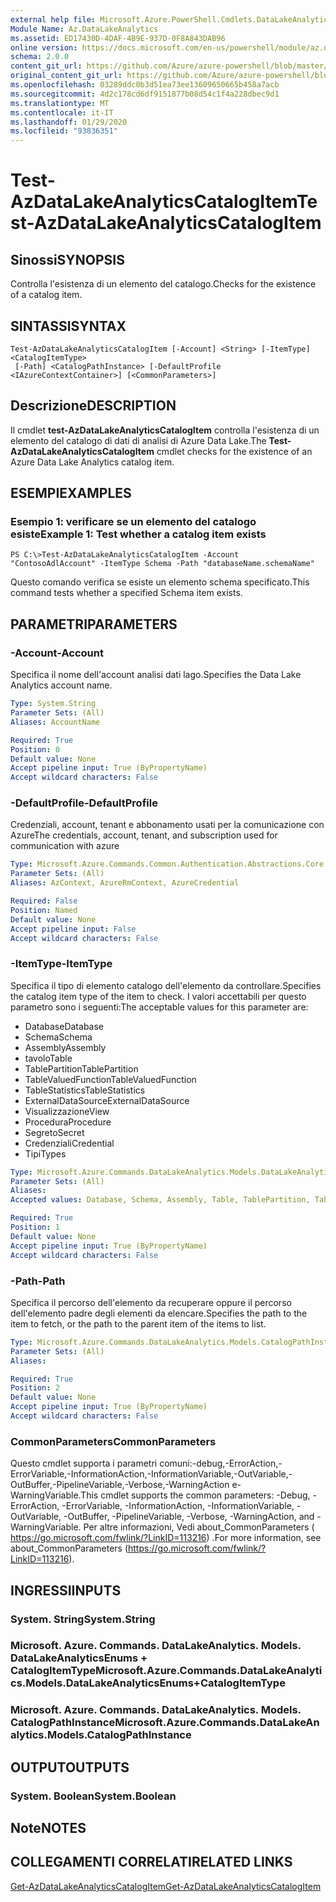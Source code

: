 ```yaml
---
external help file: Microsoft.Azure.PowerShell.Cmdlets.DataLakeAnalytics.dll-Help.xml
Module Name: Az.DataLakeAnalytics
ms.assetid: ED17430D-4DAF-4B9E-937D-0F8A843DAB96
online version: https://docs.microsoft.com/en-us/powershell/module/az.datalakeanalytics/test-azdatalakeanalyticscatalogitem
schema: 2.0.0
content_git_url: https://github.com/Azure/azure-powershell/blob/master/src/DataLakeAnalytics/DataLakeAnalytics/help/Test-AzDataLakeAnalyticsCatalogItem.md
original_content_git_url: https://github.com/Azure/azure-powershell/blob/master/src/DataLakeAnalytics/DataLakeAnalytics/help/Test-AzDataLakeAnalyticsCatalogItem.md
ms.openlocfilehash: 03289ddc0b3d51ea73ee13609650665b458a7acb
ms.sourcegitcommit: 4d2c178cd6df9151877b08d54c1f4a228dbec9d1
ms.translationtype: MT
ms.contentlocale: it-IT
ms.lasthandoff: 01/29/2020
ms.locfileid: "93836351"
---
```

# <span data-ttu-id="420c0-101">Test-AzDataLakeAnalyticsCatalogItem</span><span class="sxs-lookup"><span data-stu-id="420c0-101">Test-AzDataLakeAnalyticsCatalogItem</span></span>

## <span data-ttu-id="420c0-102">Sinossi</span><span class="sxs-lookup"><span data-stu-id="420c0-102">SYNOPSIS</span></span>
<span data-ttu-id="420c0-103">Controlla l'esistenza di un elemento del catalogo.</span><span class="sxs-lookup"><span data-stu-id="420c0-103">Checks for the existence of a catalog item.</span></span>

## <span data-ttu-id="420c0-104">SINTASSI</span><span class="sxs-lookup"><span data-stu-id="420c0-104">SYNTAX</span></span>

```
Test-AzDataLakeAnalyticsCatalogItem [-Account] <String> [-ItemType] <CatalogItemType>
 [-Path] <CatalogPathInstance> [-DefaultProfile <IAzureContextContainer>] [<CommonParameters>]
```

## <span data-ttu-id="420c0-105">Descrizione</span><span class="sxs-lookup"><span data-stu-id="420c0-105">DESCRIPTION</span></span>
<span data-ttu-id="420c0-106">Il cmdlet **test-AzDataLakeAnalyticsCatalogItem** controlla l'esistenza di un elemento del catalogo di dati di analisi di Azure Data Lake.</span><span class="sxs-lookup"><span data-stu-id="420c0-106">The **Test-AzDataLakeAnalyticsCatalogItem** cmdlet checks for the existence of an Azure Data Lake Analytics catalog item.</span></span>

## <span data-ttu-id="420c0-107">ESEMPI</span><span class="sxs-lookup"><span data-stu-id="420c0-107">EXAMPLES</span></span>

### <span data-ttu-id="420c0-108">Esempio 1: verificare se un elemento del catalogo esiste</span><span class="sxs-lookup"><span data-stu-id="420c0-108">Example 1: Test whether a catalog item exists</span></span>
```
PS C:\>Test-AzDataLakeAnalyticsCatalogItem -Account "ContosoAdlAccount" -ItemType Schema -Path "databaseName.schemaName"
```

<span data-ttu-id="420c0-109">Questo comando verifica se esiste un elemento schema specificato.</span><span class="sxs-lookup"><span data-stu-id="420c0-109">This command tests whether a specified Schema item exists.</span></span>

## <span data-ttu-id="420c0-110">PARAMETRI</span><span class="sxs-lookup"><span data-stu-id="420c0-110">PARAMETERS</span></span>

### <span data-ttu-id="420c0-111">-Account</span><span class="sxs-lookup"><span data-stu-id="420c0-111">-Account</span></span>
<span data-ttu-id="420c0-112">Specifica il nome dell'account analisi dati lago.</span><span class="sxs-lookup"><span data-stu-id="420c0-112">Specifies the Data Lake Analytics account name.</span></span>

```yaml
Type: System.String
Parameter Sets: (All)
Aliases: AccountName

Required: True
Position: 0
Default value: None
Accept pipeline input: True (ByPropertyName)
Accept wildcard characters: False
```

### <span data-ttu-id="420c0-113">-DefaultProfile</span><span class="sxs-lookup"><span data-stu-id="420c0-113">-DefaultProfile</span></span>
<span data-ttu-id="420c0-114">Credenziali, account, tenant e abbonamento usati per la comunicazione con Azure</span><span class="sxs-lookup"><span data-stu-id="420c0-114">The credentials, account, tenant, and subscription used for communication with azure</span></span>

```yaml
Type: Microsoft.Azure.Commands.Common.Authentication.Abstractions.Core.IAzureContextContainer
Parameter Sets: (All)
Aliases: AzContext, AzureRmContext, AzureCredential

Required: False
Position: Named
Default value: None
Accept pipeline input: False
Accept wildcard characters: False
```

### <span data-ttu-id="420c0-115">-ItemType</span><span class="sxs-lookup"><span data-stu-id="420c0-115">-ItemType</span></span>
<span data-ttu-id="420c0-116">Specifica il tipo di elemento catalogo dell'elemento da controllare.</span><span class="sxs-lookup"><span data-stu-id="420c0-116">Specifies the catalog item type of the item to check.</span></span>
<span data-ttu-id="420c0-117">I valori accettabili per questo parametro sono i seguenti:</span><span class="sxs-lookup"><span data-stu-id="420c0-117">The acceptable values for this parameter are:</span></span>
- <span data-ttu-id="420c0-118">Database</span><span class="sxs-lookup"><span data-stu-id="420c0-118">Database</span></span>
- <span data-ttu-id="420c0-119">Schema</span><span class="sxs-lookup"><span data-stu-id="420c0-119">Schema</span></span>
- <span data-ttu-id="420c0-120">Assembly</span><span class="sxs-lookup"><span data-stu-id="420c0-120">Assembly</span></span>
- <span data-ttu-id="420c0-121">tavolo</span><span class="sxs-lookup"><span data-stu-id="420c0-121">Table</span></span>
- <span data-ttu-id="420c0-122">TablePartition</span><span class="sxs-lookup"><span data-stu-id="420c0-122">TablePartition</span></span>
- <span data-ttu-id="420c0-123">TableValuedFunction</span><span class="sxs-lookup"><span data-stu-id="420c0-123">TableValuedFunction</span></span>
- <span data-ttu-id="420c0-124">TableStatistics</span><span class="sxs-lookup"><span data-stu-id="420c0-124">TableStatistics</span></span>
- <span data-ttu-id="420c0-125">ExternalDataSource</span><span class="sxs-lookup"><span data-stu-id="420c0-125">ExternalDataSource</span></span>
- <span data-ttu-id="420c0-126">Visualizzazione</span><span class="sxs-lookup"><span data-stu-id="420c0-126">View</span></span>
- <span data-ttu-id="420c0-127">Procedura</span><span class="sxs-lookup"><span data-stu-id="420c0-127">Procedure</span></span>
- <span data-ttu-id="420c0-128">Segreto</span><span class="sxs-lookup"><span data-stu-id="420c0-128">Secret</span></span>
- <span data-ttu-id="420c0-129">Credenziali</span><span class="sxs-lookup"><span data-stu-id="420c0-129">Credential</span></span>
- <span data-ttu-id="420c0-130">Tipi</span><span class="sxs-lookup"><span data-stu-id="420c0-130">Types</span></span>

```yaml
Type: Microsoft.Azure.Commands.DataLakeAnalytics.Models.DataLakeAnalyticsEnums+CatalogItemType
Parameter Sets: (All)
Aliases:
Accepted values: Database, Schema, Assembly, Table, TablePartition, TableValuedFunction, TableStatistics, ExternalDataSource, View, Procedure, Secret, Credential, Types, Package

Required: True
Position: 1
Default value: None
Accept pipeline input: True (ByPropertyName)
Accept wildcard characters: False
```

### <span data-ttu-id="420c0-131">-Path</span><span class="sxs-lookup"><span data-stu-id="420c0-131">-Path</span></span>
<span data-ttu-id="420c0-132">Specifica il percorso dell'elemento da recuperare oppure il percorso dell'elemento padre degli elementi da elencare.</span><span class="sxs-lookup"><span data-stu-id="420c0-132">Specifies the path to the item to fetch, or the path to the parent item of the items to list.</span></span>

```yaml
Type: Microsoft.Azure.Commands.DataLakeAnalytics.Models.CatalogPathInstance
Parameter Sets: (All)
Aliases:

Required: True
Position: 2
Default value: None
Accept pipeline input: True (ByPropertyName)
Accept wildcard characters: False
```

### <span data-ttu-id="420c0-133">CommonParameters</span><span class="sxs-lookup"><span data-stu-id="420c0-133">CommonParameters</span></span>
<span data-ttu-id="420c0-134">Questo cmdlet supporta i parametri comuni:-debug,-ErrorAction,-ErrorVariable,-InformationAction,-InformationVariable,-OutVariable,-OutBuffer,-PipelineVariable,-Verbose,-WarningAction e-WarningVariable.</span><span class="sxs-lookup"><span data-stu-id="420c0-134">This cmdlet supports the common parameters: -Debug, -ErrorAction, -ErrorVariable, -InformationAction, -InformationVariable, -OutVariable, -OutBuffer, -PipelineVariable, -Verbose, -WarningAction, and -WarningVariable.</span></span> <span data-ttu-id="420c0-135">Per altre informazioni, Vedi about_CommonParameters ( https://go.microsoft.com/fwlink/?LinkID=113216) .</span><span class="sxs-lookup"><span data-stu-id="420c0-135">For more information, see about_CommonParameters (https://go.microsoft.com/fwlink/?LinkID=113216).</span></span>

## <span data-ttu-id="420c0-136">INGRESSI</span><span class="sxs-lookup"><span data-stu-id="420c0-136">INPUTS</span></span>

### <span data-ttu-id="420c0-137">System. String</span><span class="sxs-lookup"><span data-stu-id="420c0-137">System.String</span></span>

### <span data-ttu-id="420c0-138">Microsoft. Azure. Commands. DataLakeAnalytics. Models. DataLakeAnalyticsEnums + CatalogItemType</span><span class="sxs-lookup"><span data-stu-id="420c0-138">Microsoft.Azure.Commands.DataLakeAnalytics.Models.DataLakeAnalyticsEnums+CatalogItemType</span></span>

### <span data-ttu-id="420c0-139">Microsoft. Azure. Commands. DataLakeAnalytics. Models. CatalogPathInstance</span><span class="sxs-lookup"><span data-stu-id="420c0-139">Microsoft.Azure.Commands.DataLakeAnalytics.Models.CatalogPathInstance</span></span>

## <span data-ttu-id="420c0-140">OUTPUT</span><span class="sxs-lookup"><span data-stu-id="420c0-140">OUTPUTS</span></span>

### <span data-ttu-id="420c0-141">System. Boolean</span><span class="sxs-lookup"><span data-stu-id="420c0-141">System.Boolean</span></span>

## <span data-ttu-id="420c0-142">Note</span><span class="sxs-lookup"><span data-stu-id="420c0-142">NOTES</span></span>

## <span data-ttu-id="420c0-143">COLLEGAMENTI CORRELATI</span><span class="sxs-lookup"><span data-stu-id="420c0-143">RELATED LINKS</span></span>

[<span data-ttu-id="420c0-144">Get-AzDataLakeAnalyticsCatalogItem</span><span class="sxs-lookup"><span data-stu-id="420c0-144">Get-AzDataLakeAnalyticsCatalogItem</span></span>](./Get-AzDataLakeAnalyticsCatalogItem.md)


